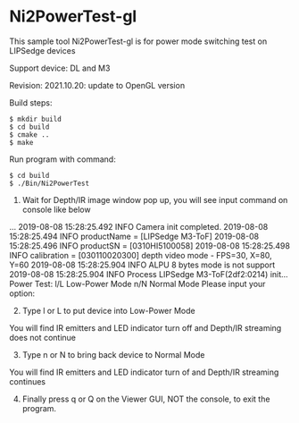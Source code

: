 # Ni2PowerTest-gl #

This sample tool Ni2PowerTest-gl is for power mode switching test on LIPSedge devices

Support device: DL and M3

Revision:
2021.10.20: update to OpenGL version

Build steps:

```
$ mkdir build
$ cd build
$ cmake ..
$ make
```

Run program with command:

```
$ cd build
$ ./Bin/Ni2PowerTest
```

1. Wait for Depth/IR image window pop up, you will see input command on console like below

...
2019-08-08 15:28:25.492 INFO    Camera init completed.
2019-08-08 15:28:25.494 INFO    productName = [LIPSedge M3-ToF]
2019-08-08 15:28:25.496 INFO    productSN   = [0310HI5100058]
2019-08-08 15:28:25.498 INFO    calibration = [030110020300]
depth video mode - FPS=30, X=80, Y=60
2019-08-08 15:28:25.904 INFO    ALPU 8 bytes mode is not support
2019-08-08 15:28:25.904 INFO    Process LIPSedge M3-ToF(2df2:0214) init...
Power Test:
  l/L Low-Power Mode
  n/N Normal Mode
Please input your option:

2. Type l or L to put device into Low-Power Mode

You will find IR emitters and LED indicator turn off and Depth/IR streaming does not continue

3. Type n or N to bring back device to Normal Mode

You will find IR emitters and LED indicator turn of and Depth/IR streaming continues

4. Finally press q or Q on the Viewer GUI, NOT the console, to exit the program.
